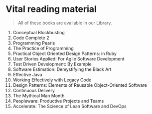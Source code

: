 # Vital reading material

> All of these books are available in our Library.

1. Conceptual Blockbusting
1. Code Complete 2
1. Programming Pearls
1. The Practice of Programming
1. Practical Object Oriented Design Patterns: in Ruby
1. User Stories Applied: For Agile Software Development 
1. Test Driven Development: By Example
1. Software Estimation: Demystifying the Black Art
1. Effective Java
1. Working Effectively with Legacy Code 
1. Design Patterns: Elements of Reusable Object-Oriented Software
1. Continuous Delivery
1. The Mythical Man Month
1. Peopleware: Productive Projects and Teams
1. Accelerate: The Science of Lean Software and DevOps
